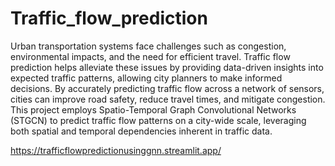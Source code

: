# Traffic_flow_prediction
Urban transportation systems face challenges such as congestion, environmental
impacts, and the need for efficient travel. Traffic flow prediction helps alleviate these
issues by providing data-driven insights into expected traffic patterns, allowing city
planners to make informed decisions. By accurately predicting traffic flow across a
network of sensors, cities can improve road safety, reduce travel times, and mitigate
congestion. This project employs Spatio-Temporal Graph Convolutional Networks
(STGCN) to predict traffic flow patterns on a city-wide scale, leveraging both spatial and
temporal dependencies inherent in traffic data.


https://trafficflowpredictionusinggnn.streamlit.app/
